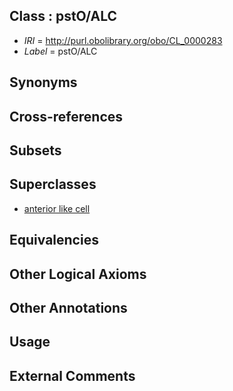 
## Class : pstO/ALC

 * *IRI* = http://purl.obolibrary.org/obo/CL_0000283
 * *Label* = pstO/ALC

## Synonyms


## Cross-references


## Subsets


## Superclasses

 * [anterior like cell](../../CL/65/CL_0000265.md)

## Equivalencies


## Other Logical Axioms


## Other Annotations


## Usage


## External Comments

